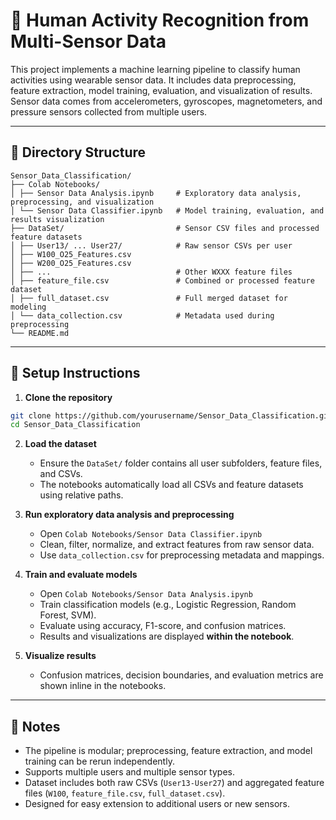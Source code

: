 # 🏃 Human Activity Recognition from Multi-Sensor Data

This project implements a machine learning pipeline to classify human activities using wearable sensor data. It includes data preprocessing, feature extraction, model training, evaluation, and visualization of results. Sensor data comes from accelerometers, gyroscopes, magnetometers, and pressure sensors collected from multiple users.

---

## 📁 Directory Structure
```
Sensor_Data_Classification/
├── Colab Notebooks/
│ ├── Sensor Data Analysis.ipynb     # Exploratory data analysis, preprocessing, and visualization
│ └── Sensor Data Classifier.ipynb   # Model training, evaluation, and results visualization
├── DataSet/                         # Sensor CSV files and processed feature datasets
│ ├── User13/ ... User27/            # Raw sensor CSVs per user
│ ├── W100_O25_Features.csv
│ ├── W200_O25_Features.csv
│ ├── ...                            # Other WXXX feature files
│ ├── feature_file.csv               # Combined or processed feature dataset
│ ├── full_dataset.csv               # Full merged dataset for modeling
│ └── data_collection.csv            # Metadata used during preprocessing
└── README.md
```
---

## 🧩 Setup Instructions

1. **Clone the repository**  

```bash
git clone https://github.com/yourusername/Sensor_Data_Classification.git
cd Sensor_Data_Classification
```

2. **Load the dataset**

    - Ensure the `DataSet/` folder contains all user subfolders, feature files, and CSVs.  
    - The notebooks automatically load all CSVs and feature datasets using relative paths.

3. **Run exploratory data analysis and preprocessing**

    - Open `Colab Notebooks/Sensor Data Classifier.ipynb`  
    - Clean, filter, normalize, and extract features from raw sensor data.  
    - Use `data_collection.csv` for preprocessing metadata and mappings.

4. **Train and evaluate models**

    - Open `Colab Notebooks/Sensor Data Analysis.ipynb`  
    - Train classification models (e.g., Logistic Regression, Random Forest, SVM).  
    - Evaluate using accuracy, F1-score, and confusion matrices.  
    - Results and visualizations are displayed **within the notebook**.

5. **Visualize results**

    - Confusion matrices, decision boundaries, and evaluation metrics are shown inline in the notebooks.

---

## 📌 Notes

- The pipeline is modular; preprocessing, feature extraction, and model training can be rerun independently.  
- Supports multiple users and multiple sensor types.  
- Dataset includes both raw CSVs (`User13-User27`) and aggregated feature files (`W100`, `feature_file.csv`, `full_dataset.csv`).  
- Designed for easy extension to additional users or new sensors.

